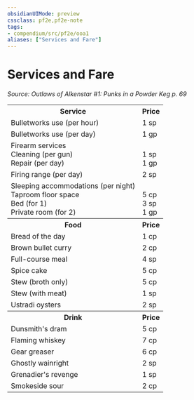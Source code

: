 ```yaml
---
obsidianUIMode: preview
cssclass: pf2e,pf2e-note
tags:
- compendium/src/pf2e/ooa1
aliases: ["Services and Fare"]
---
```

# Services and Fare  
*Source: Outlaws of Alkenstar #1: Punks in a Powder Keg p. 69*  

<table>
<tr>
  <th>Service</th>
  <th>Price</th>
</tr>
<tr>
  <td>Bulletworks use (per hour)</td>
  <td>1 sp</td>
</tr>
<tr>
  <td>Bulletworks use (per day)</td>
  <td>1 gp</td>
</tr>
<tr>
  <td>Firearm services<br />Cleaning (per gun)<br />Repair (per day)</td>
  <td><br />1 sp<br />1 gp</td>
</tr>
<tr>
  <td>Firing range (per day)</td>
  <td>2 sp</td>
</tr>
<tr>
  <td>Sleeping accommodations (per night)<br />Taproom floor space<br />Bed (for 1)<br />Private room (for 2)</td>
  <td><br />5 cp<br />3 sp<br />1 gp</td>
</tr>
<tr>
  <th>Food</th>
  <th>Price</th>
</tr>
<tr>
  <td>Bread of the day</td>
  <td>1 cp</td>
</tr>
<tr>
  <td>Brown bullet curry</td>
  <td>2 cp</td>
</tr>
<tr>
  <td>Full-course meal</td>
  <td>4 sp</td>
</tr>
<tr>
  <td>Spice cake</td>
  <td>5 cp</td>
</tr>
<tr>
  <td>Stew (broth only)</td>
  <td>5 cp</td>
</tr>
<tr>
  <td>Stew (with meat)</td>
  <td>1 sp</td>
</tr>
<tr>
  <td>Ustradi oysters</td>
  <td>2 sp</td>
</tr>
<tr>
  <th>Drink</th>
  <th>Price</th>
</tr>
<tr>
  <td>Dunsmith's dram</td>
  <td>5 cp</td>
</tr>
<tr>
  <td>Flaming whiskey</td>
  <td>7 cp</td>
</tr>
<tr>
  <td>Gear greaser</td>
  <td>6 cp</td>
</tr>
<tr>
  <td>Ghostly wainright</td>
  <td>2 sp</td>
</tr>
<tr>
  <td>Grenadier's revenge</td>
  <td>1 sp</td>
</tr>
<tr>
  <td>Smokeside sour</td>
  <td>2 cp</td>
</tr>
</table>
